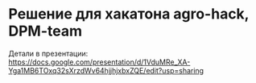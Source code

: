 # Решение для хакатона agro-hack, DPM-team
Детали в презентации:
https://docs.google.com/presentation/d/1VduMRe_XA-Yga1MB6TOxq32sXrzdWv64hjjhjxbxZQE/edit?usp=sharing

